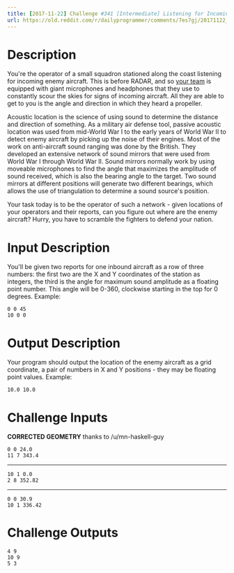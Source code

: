 ```yaml
---
title: [2017-11-22] Challenge #341 [Intermediate] Listening for Incoming Aircraft
url: https://old.reddit.com/r/dailyprogrammer/comments/7es7gj/20171122_challenge_341_intermediate_listening_for/
---
```


# Description

You're the operator of a small squadron stationed along the coast listening for incoming enemy aircraft. This is before RADAR, and so [your team](https://en.wikipedia.org/wiki/Acoustic_location) is equipped with giant microphones and headphones that they use to constantly scour the skies for signs of incoming aircraft. All they are able to get to you is the angle and direction in which they heard a propeller. 

Acoustic location is the science of using sound to determine the distance and direction of something. As a military air defense tool, passive acoustic location was used from mid-World War I to the early years of World War II to detect enemy aircraft by picking up the noise of their engines. Most of the work on anti-aircraft sound ranging was done by the British. They developed an extensive network of sound mirrors that were used from World War I through World War II. Sound mirrors normally work by using moveable microphones to find the angle that maximizes the amplitude of sound received, which is also the bearing angle to the target. Two sound mirrors at different positions will generate two different bearings, which allows the use of triangulation to determine a sound source's position.

Your task today is to be the operator of such a network - given locations of your operators and their reports, can you figure out where are the enemy aircraft? Hurry, you have to scramble the fighters to defend your nation.

# Input Description

You'll be given two reports for one inbound aircraft as a row of three numbers: the first two are the X and Y coordinates of the station as integers, the third is the angle for maximum sound amplitude as a floating point number. This angle will be 0-360, clockwise starting in the top for 0 degrees.  Example:

	0 0 45 
	10 0 0

# Output Description

Your program should output the location of the enemy aircraft as a grid coordinate, a pair of numbers in X and Y positions - they may be floating point values. Example:

	10.0 10.0

# Challenge Inputs

**CORRECTED GEOMETRY** thanks to /u/mn-haskell-guy 

	0 0 24.0
	11 7 343.4

----

	10 1 0.0
	2 8 352.82

----

	0 0 30.9
	10 1 336.42

# Challenge Outputs

	4 9
	10 9
	5 3 
